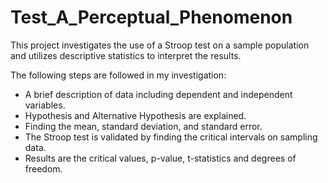 # Test_A_Perceptual_Phenomenon
This project investigates the use of a Stroop test on a sample population and utilizes descriptive statistics to interpret the results.

The following steps are followed in my investigation:

   - A brief description of data including dependent and independent variables.
   - Hypothesis and Alternative Hypothesis are explained.
   - Finding the mean, standard deviation, and standard error.
   - The Stroop test is validated by finding the critical intervals on sampling data.
   - Results are the critical values, p-value, t-statistics and degrees of freedom.
